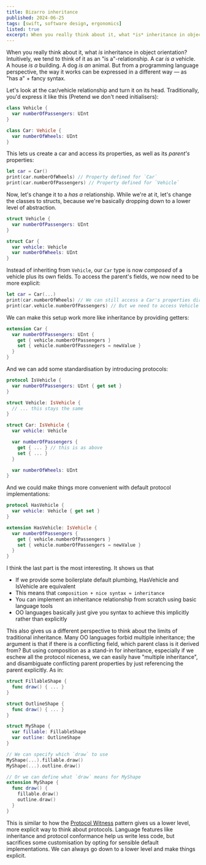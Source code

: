 ```yaml
---
title: Bizarro inheritance
published: 2024-06-25
tags: [swift, software design, ergonomics]
listed: true
excerpt: When you really think about it, what *is* inheritance in object orientation? Intuitively, we tend to think of it as an "is a"-relationship. A car *is a* vehicle. A house *is a* building. A dog *is an* animal. But from a programming language perspective, the way it works can be expressed in a different way — as "has a" + fancy syntax.
---
```


When you really think about it, what *is* inheritance in object orientation? Intuitively, we tend to think of it as an "is a"-relationship. A car *is a* vehicle. A house *is a* building. A dog *is an* animal. But from a programming language perspective, the way it works can be expressed in a different way — as "has a" + fancy syntax.

Let's look at the car/vehicle relationship and turn it on its head. Traditionally, you'd express it like this (Pretend we don't need initialisers):

```swift
class Vehicle {
  var numberOfPassengers: UInt
}

class Car: Vehicle {
  var numberOfWheels: UInt
}
```

This lets us create a car and access its properties, as well as its *parent's* properties:

```swift
let car = Car()
print(car.numberOfWheels) // Property defined for `Car`
print(car.numberOfPassengers) // Property defined for `Vehicle`
```

Now, let's change it to a *has a* relationship. While we're at it, let's change the classes to structs, because we're basically dropping down to a lower level of abstraction.

```swift
struct Vehicle {
  var numberOfPassengers: UInt
}

struct Car {
  var vehicle: Vehicle
  var numberOfWheels: UInt
}
```

Instead of inheriting from `Vehicle`, our `Car` type is now *composed* of a vehicle plus its own fields. To access the parent's fields, we now need to be more explicit:

```swift
let car = Car(...)
print(car.numberOfWheels) // We can still access a Car's properties directly
print(car.vehicle.numberOfPassengers) // But we need to access Vehicle's properties through the composition property
```

We can make this setup work more like inheritance by providing getters:

```swift
extension Car {
  var numberOfPassengers: UInt {
    get { vehicle.numberOfPassengers }
    set { vehicle.numberOfPassnegers = newValue }
  }
}
```

And we can add some standardisation by introducing protocols:

```swift
protocol IsVehicle {
  var numberOfPassengers: UInt { get set }
}

struct Vehicle: IsVehicle {
  // ... this stays the same
}

struct Car: IsVehicle {
  var vehicle: Vehicle

  var numberOfPassengers {
    get { ... } // this is as above
    set { ... }
  }

  var numberOfWheels: UInt
}
```

And we could make things more convenient with default protocol implementations:

```swift
protocol HasVehicle {
  var vehicle: Vehicle { get set }
}

extension HasVehicle: IsVehicle {
  var numberOfPassengers {
    get { vehicle.numberOfPassengers }
    set { vehicle.numberOfPassengers = newValue }
  }
}
```

I think the last part is the most interesting. It shows us that

- If we provide some boilerplate default plumbing, HasVehicle and IsVehicle are equivalent
- This means that `composition + nice syntax ≈ inheritance`
- You can implement an inheritance relationship from scratch using basic language tools
- OO languages basically just give you syntax to achieve this implicitly rather than explicitly

This also gives us a different perspective to think about the limits of traditional inheritance. Many OO languages forbid multiple inheritance; the argument is that if there is a conflicting field, which parent class is it derived from? But using composition as a stand-in for inheritance, especially if we eschew all the protocol niceness, we can easily have "multiple inheritance", and disambiguate conflicting parent properties by just referencing the parent explicitly. As in:

```swift
struct FillableShape {
  func draw() { ... }
}

struct OutlineShape {
  func draw() { ... }
}

struct MyShape {
  var fillable: FillableShape
  var outline: OutlineShape
}

// We can specify which `draw` to use
MyShape(...).fillable.draw()
MyShape(...).outline.draw()

// Or we can define what `draw` means for MyShape
extension MyShape {
  func draw() {
    fillable.draw()
    outline.draw()
  }
}
```

This is similar to how the [Protocol Witness](/posts/swift-protocol-witnesses/) pattern gives us a lower level, more explicit way to think about protocols. Language features like inheritance and protocol conformance help us write less code, but sacrifices some customisation by opting for sensible default implementations. We can always go down to a lower level and make things explicit.
